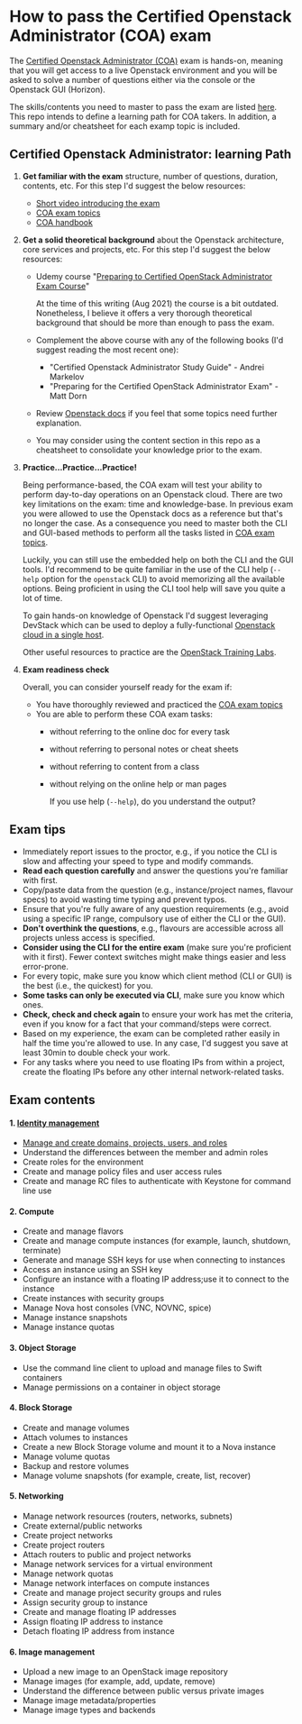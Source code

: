 # How to pass the Certified Openstack Administrator (COA) exam

The [Certified Openstack Administrator (COA)](https://www.openstack.org/coa) 
exam is hands-on, meaning that you will get access to a live Openstack 
environment and you will be asked to solve a number of questions either via 
the console or the Openstack GUI (Horizon).

The skills/contents you need to master to pass the exam are listed 
[here](https://www.openstack.org/coa/requirements). This repo intends to 
define a learning path for COA takers. In addition, a summary and/or cheatsheet 
for each examp topic is included.

## Certified Openstack Administrator: learning Path

1. __Get familiar with the exam__ structure, number of questions, duration, 
contents, etc. For this step I'd suggest the below resources:
    * [Short video introducing the exam](https://www.openstack.org/videos/summits/virtual/OpenStack-COA-Info-Session)
    * [COA exam topics](https://www.openstack.org/coa/requirements)
    * [COA handbook](https://www.openstack.org/coa/)

2. __Get a solid theoretical background__ about the Openstack architecture, core
services and projects, etc. For this step I'd suggest the below resources:
    * Udemy course "[Preparing to Certified OpenStack Administrator Exam Course](https://www.udemy.com/course/preparing-to-certified-openstack-administrator-coa-exam/)"

      At the time of this writing (Aug 2021) the course is a bit outdated. 
      Nonetheless, I believe it offers a very thorough theoretical background 
      that should be more than enough to pass the exam.

    * Complement the above course with any of the following books (I'd suggest 
reading the most recent one):
      * "Certified Openstack Administrator Study Guide" - Andrei Markelov
      * "Preparing for the Certified OpenStack Administrator Exam" - Matt Dorn
    
    * Review [Openstack docs](https://docs.openstack.org/) if you feel that 
some topics need further explanation.

    * You may consider using the content section in this repo as a cheatsheet 
to consolidate your knowledge prior to the exam. 

3. __Practice...Practice...Practice!__

    Being performance-based, the COA exam will test your ability to perform 
    day-to-day operations on an Openstack cloud. There are two key limitations 
    on the exam: time and knowledge-base. In previous exam you were allowed to 
    use the Openstack docs as a reference but that's no longer the case.
    As a consequence you need to master both the CLI and GUI-based methods to 
    perform all the tasks listed in 
    [COA exam topics](https://www.openstack.org/coa/requirements). 

    Luckily, you can still use the embedded help on both the CLI and the GUI
    tools. I'd recommend to be quite familiar in the use of the CLI help 
    (`--help` option for the `openstack` CLI) to avoid memorizing all the 
    available options. Being proficient in using the CLI tool help will save 
    you quite a lot of time.

    To gain hands-on knowledge of Openstack I'd suggest leveraging DevStack 
    which can be used to deploy a fully-functional
    [Openstack cloud in a single host](https://docs.openstack.org/devstack/latest/guides/single-machine.html). 

    Other useful resources to practice are the 
    [OpenStack Training Labs](https://docs.openstack.org/training_labs/).

4. __Exam readiness check__

    Overall, you can consider yourself ready for the exam if:

    * You have thoroughly reviewed and practiced the 
[COA exam topics](https://www.openstack.org/coa/requirements)
    * You are able to perform these COA exam tasks:
      * without referring to the online doc for every task
      * without referring to personal notes or cheat sheets
      * without referring to content from a class
      * without relying on the online help or man pages
        
        If you use help (`--help`), do you understand the output?

## Exam tips

  * Immediately report issues to the proctor, e.g., if you notice the CLI is 
slow and affecting your speed to type and modify commands.
  * __Read each question carefully__ and answer the questions you're familiar 
with first. 
  * Copy/paste data from the question (e.g., instance/project names, flavour 
specs) to avoid wasting time typing and prevent typos.
  * Ensure that you're fully aware of any question requirements (e.g., avoid 
using a specific IP range, compulsory use of either the CLI or the GUI).
  * __Don't overthink the questions__, e.g., flavours are accessible across all 
projects unless access is specified.
  * __Consider using the CLI for the entire exam__ (make sure you're proficient 
with it first). Fewer context switches might make things easier and less error-prone.
  * For every topic, make sure you know which client method (CLI or GUI) is 
the best (i.e., the quickest) for you.
  * __Some tasks can only be executed via CLI__, make sure you know which ones.
  * __Check, check and check again__ to ensure your work has met the criteria, 
even if you know for a fact that your command/steps were correct. 
  * Based on my experience, the exam can be completed rather easily in half the 
time you're allowed to use. In any case, I'd suggest you save at least 30min to 
double check your work. 
  * For any tasks where you need to use floating IPs from within a project, 
create the floating IPs before any other internal network-related tasks.

## Exam contents

#### 1. [Identity management](../blob/main/contents/identity-management/Identity-management.md)
 * [Manage and create domains, projects, users, and roles](../blob/main/contents/identity-management/Manage-and-create-domains-projects-users-and-roles.md)
 * Understand the differences between the member and admin roles
 * Create roles for the environment
 * Create and manage policy files and user access rules
 * Create and manage RC files to authenticate with Keystone for command line use
#### 2. Compute
 * Create and manage flavors
 * Create and manage compute instances (for example, launch, shutdown, terminate)
 * Generate and manage SSH keys for use when connecting to instances
 * Access an instance using an SSH key
 * Configure an instance with a floating IP address;use it to connect to the instance
 * Create instances with security groups
 * Manage Nova host consoles (VNC, NOVNC, spice)
 * Manage instance snapshots
 * Manage instance quotas
#### 3. Object Storage
 * Use the command line client to upload and manage files to Swift containers
 * Manage permissions on a container in object storage
#### 4. Block Storage
 * Create and manage volumes
 * Attach volumes to instances
 * Create a new Block Storage volume and mount it to a Nova instance
 * Manage volume quotas
 * Backup and restore volumes
 * Manage volume snapshots (for example, create, list, recover)
#### 5. Networking
 * Manage network resources (routers, networks, subnets)
 * Create external/public networks
 * Create project networks
 * Create project routers
 * Attach routers to public and project networks
 * Manage network services for a virtual environment
 * Manage network quotas
 * Manage network interfaces on compute instances
 * Create and manage project security groups and rules
 * Assign security group to instance
 * Create and manage floating IP addresses
 * Assign floating IP address to instance
 * Detach floating IP address from instance
#### 6. Image management
 * Upload a new image to an OpenStack image repository
 * Manage images (for example, add, update, remove)
 * Understand the difference between public versus private images
 * Manage image metadata/properties
 * Manage image types and backends
